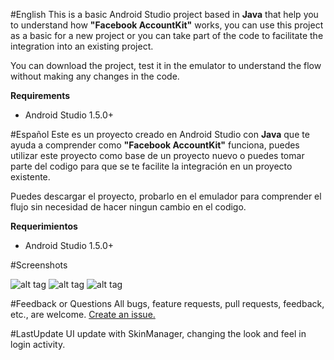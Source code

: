 #English
This is a basic Android Studio project based in __Java__ that help you to understand how __"Facebook AccountKit"__ works, you can use this project as a basic for a new project or you can take part of the code to facilitate the integration into an existing project.

You can download the project, test it in the emulator to understand the flow without making any changes in the code.

__Requirements__
* Android Studio 1.5.0+

#Español
Este es un proyecto creado en Android Studio con __Java__ que te ayuda a comprender como __"Facebook AccountKit"__ funciona, puedes utilizar este proyecto como base de un proyecto nuevo o puedes tomar parte del codigo para que se te facilite la integración en un proyecto existente.

Puedes descargar el proyecto, probarlo en el emulador para comprender el flujo sin necesidad de hacer ningun cambio en el codigo.

__Requerimientos__
* Android Studio 1.5.0+

#Screenshots

![alt tag](https://opensource.elaniin.com/AccountKit-Android-Java/AccountKit_1.png) ![alt tag](https://opensource.elaniin.com/AccountKit-Android-Java/AccountKit_2.png) ![alt tag](https://opensource.elaniin.com/AccountKit-Android-Java/AccountKit_3.png)

#Feedback or Questions
All bugs, feature requests, pull requests, feedback, etc., are welcome. [Create an issue.](https://github.com/elaniin/AccountKit-Android-Java/issues)

#LastUpdate
UI update with SkinManager, changing the look and feel in login activity.